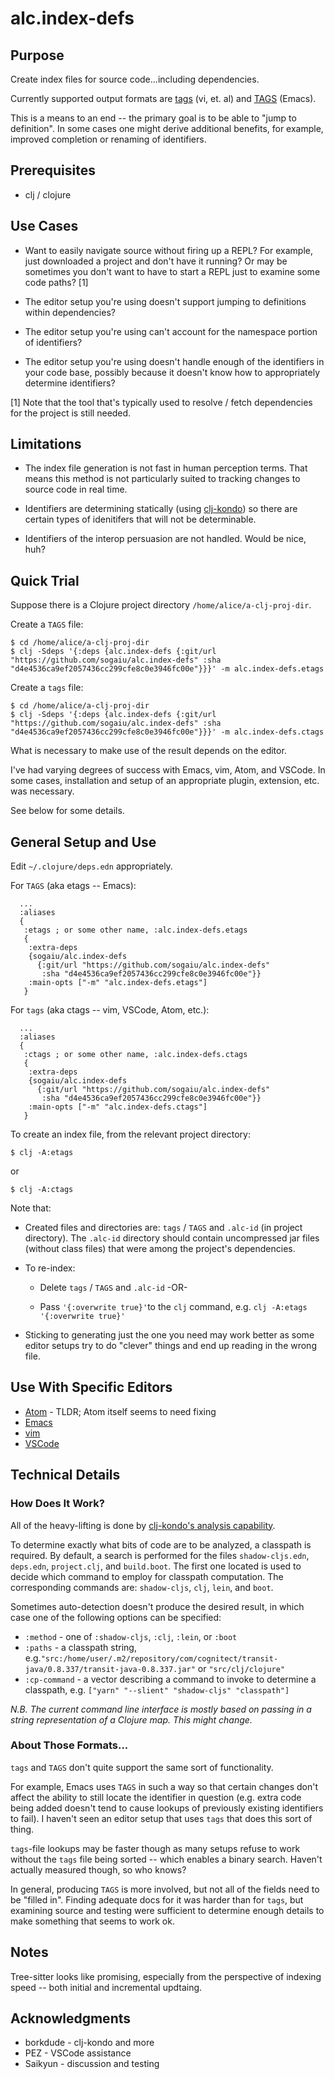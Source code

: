 # alc.index-defs

## Purpose

Create index files for source code...including dependencies.

Currently supported output formats are [tags](http://ctags.sourceforge.net/FORMAT) (vi, et. al) and [TAGS](https://en.wikipedia.org/wiki/Ctags#Etags_2) (Emacs).

This is a means to an end -- the primary goal is to be able to "jump to definition".  In some cases one might derive additional benefits, for example, improved completion or renaming of identifiers.

## Prerequisites

* clj / clojure

## Use Cases

* Want to easily navigate source without firing up a REPL?  For example, just downloaded a project and don't have it running?  Or may be sometimes you don't want to have to start a REPL just to examine some code paths?  [1]

* The editor setup you're using doesn't support jumping to definitions within dependencies?

* The editor setup you're using can't account for the namespace portion of identifiers?

* The editor setup you're using doesn't handle enough of the identifiers in your code base, possibly because it doesn't know how to appropriately determine identifiers?

[1] Note that the tool that's typically used to resolve / fetch dependencies for the project is still needed.

## Limitations

* The index file generation is not fast in human perception terms.  That means this method is not particularly suited to tracking changes to source code in real time.

* Identifiers are determining statically (using [clj-kondo](https://github.com/borkdude/clj-kondo)) so there are certain types of idenitifers that will not be determinable.

* Identifiers of the interop persuasion are not handled.  Would be nice, huh?

## Quick Trial

Suppose there is a Clojure project directory `/home/alice/a-clj-proj-dir`.

Create a `TAGS` file:

```
$ cd /home/alice/a-clj-proj-dir
$ clj -Sdeps '{:deps {alc.index-defs {:git/url "https://github.com/sogaiu/alc.index-defs" :sha "d4e4536ca9ef2057436cc299cfe8c0e3946fc00e"}}}' -m alc.index-defs.etags
```

Create a `tags` file:

```
$ cd /home/alice/a-clj-proj-dir
$ clj -Sdeps '{:deps {alc.index-defs {:git/url "https://github.com/sogaiu/alc.index-defs" :sha "d4e4536ca9ef2057436cc299cfe8c0e3946fc00e"}}}' -m alc.index-defs.ctags
```

What is necessary to make use of the result depends on the editor.

I've had varying degrees of success with Emacs, vim, Atom, and VSCode.  In some cases, installation and setup of an appropriate plugin, extension, etc. was necessary.

See below for some details.

## General Setup and Use

Edit `~/.clojure/deps.edn` appropriately.

For `TAGS` (aka etags -- Emacs):

```
  ...
  :aliases
  {
   :etags ; or some other name, :alc.index-defs.etags
   {
    :extra-deps
    {sogaiu/alc.index-defs
      {:git/url "https://github.com/sogaiu/alc.index-defs"
       :sha "d4e4536ca9ef2057436cc299cfe8c0e3946fc00e"}}
    :main-opts ["-m" "alc.index-defs.etags"]
   }
```

For `tags` (aka ctags -- vim, VSCode, Atom, etc.):

```
  ...
  :aliases
  {
   :ctags ; or some other name, :alc.index-defs.ctags
   {
    :extra-deps
    {sogaiu/alc.index-defs
      {:git/url "https://github.com/sogaiu/alc.index-defs"
       :sha "d4e4536ca9ef2057436cc299cfe8c0e3946fc00e"}}
    :main-opts ["-m" "alc.index-defs.ctags"]
   }
```

To create an index file, from the relevant project directory:

```
$ clj -A:etags
```

or

```
$ clj -A:ctags
```

Note that:

* Created files and directories are: `tags` / `TAGS` and `.alc-id` (in project directory).  The `.alc-id` directory should contain uncompressed jar files (without class files) that were among the project's dependencies.

* To re-index:

  * Delete `tags` / `TAGS` and `.alc-id` -OR-

  * Pass `'{:overwrite true}'`to the `clj` command, e.g. `clj -A:etags '{:overwrite true}'`

* Sticking to generating just the one you need may work better as some editor setups try to do "clever" things and end up reading in the wrong file.

## Use With Specific Editors

* [Atom](doc/atom.md) - TLDR; Atom itself seems to need fixing
* [Emacs](doc/emacs.md)
* [vim](doc/vim.md)
* [VSCode](doc/vscode.md)

## Technical Details

### How Does It Work?

All of the heavy-lifting is done by [clj-kondo's analysis capability](https://github.com/borkdude/clj-kondo/analysis).

To determine exactly what bits of code are to be analyzed, a classpath is required.  By default, a search is performed for the files `shadow-cljs.edn`, `deps.edn`, `project.clj`, and `build.boot`.  The first one located is used to decide which command to employ for classpath computation.  The corresponding commands are: `shadow-cljs`, `clj`, `lein`, and `boot`.

Sometimes auto-detection doesn't produce the desired result, in which case one of the following options can be specified:

* `:method` - one of `:shadow-cljs`, `:clj`, `:lein`, or `:boot`
* `:paths` - a classpath string, e.g.`"src:/home/user/.m2/repository/com/cognitect/transit-java/0.8.337/transit-java-0.8.337.jar"` or `"src/clj/clojure"`
* `:cp-command` - a vector describing a command to invoke to determine a classpath, e.g. `["yarn" "--slient" "shadow-cljs" "classpath"]`

_N.B. The current command line interface is mostly based on passing in a string representation of a Clojure map.  This might change._

### About Those Formats...

`tags` and `TAGS` don't quite support the same sort of functionality.

For example, Emacs uses `TAGS` in such a way so that certain changes don't affect the ability to still locate the identifier in question (e.g. extra code being added doesn't tend to cause lookups of previously existing identifiers to fail).  I haven't seen an editor setup that uses `tags` that does this sort of thing.

`tags`-file lookups may be faster though as many setups refuse to work without the `tags` file being sorted -- which enables a binary search.  Haven't actually measured though, so who knows?

In general, producing `TAGS` is more involved, but not all of the fields need to be "filled in".  Finding adequate docs for it was harder than for `tags`, but examining source and testing were sufficient to determine enough details to make something that seems to work ok.

## Notes

Tree-sitter looks like promising, especially from the perspective of indexing speed -- both initial and incremental updtaing.

## Acknowledgments

* borkdude - clj-kondo and more
* PEZ - VSCode assistance
* Saikyun - discussion and testing
